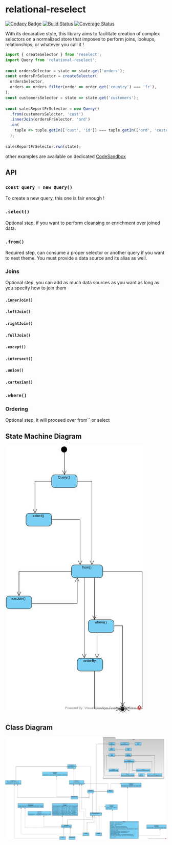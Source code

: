 # relational-reselect

[![Codacy Badge](https://api.codacy.com/project/badge/Grade/7112f798a4e247c78d531d54a7468837)](https://app.codacy.com/app/liitfr/relational-reselect?utm_source=github.com&utm_medium=referral&utm_content=liitfr/relational-reselect&utm_campaign=Badge_Grade_Dashboard)
[![Build Status](https://travis-ci.org/liitfr/relational-reselect.svg?branch=master)](https://travis-ci.org/liitfr/relational-reselect)
[![Coverage Status](https://coveralls.io/repos/github/liitfr/relational-reselect/badge.svg?branch=master)](https://coveralls.io/github/liitfr/relational-reselect?branch=master)

With its decarative style, this library aims to facilitate creation of complex selectors on a normalized store that imposes to perform joins, lookups, relationships, or whatever you call it !

```js
import { createSelector } from 'reselect';
import Query from 'relational-reselect';

const ordersSelector = state => state.get('orders');
const ordersFrSelector = createSelector(
  ordersSelector,
  orders => orders.filter(order => order.get('country') === 'fr'),
);
const customersSelector = state => state.get('customers');

const salesReportFrSelector = new Query()
  .from(customersSelector, 'cust')
  .innerJoin(ordersFrSelector, 'ord')
  .on(
    tuple => tuple.getIn(['cust', 'id']) === tuple.getIn(['ord', 'customer']),
  );

salesReportFrSelector.run(state);
```

other examples are available on dedicated [CodeSandbox](https://codesandbox.io/s/427q264yv0)

## API

### `const query = new Query()`

To create a new query, this one is fair enough !

### `.select()`

Optional step, if you want to perform cleansing or enrichment over joined data.

### `.from()`

Required step, can consume a proper selector or another query if you want to nest theme. You must provide a data source and its alias as well.

### Joins

Optional step, you can add as much data sources as you want as long as you specify how to join them

#### `.innerJoin()`

#### `.leftJoin()`

#### `.rightJoin()`

#### `.fullJoin()`

#### `.except()`

#### `.intersect()`

#### `.union()`

#### `.cartesian()`

### `.where()`

### Ordering

Optional step, it will proceed over from`` or select

## State Machine Diagram

![State Machine diagram](./docs/state.jpg?raw=true 'State Machine diagram')

## Class Diagram

![Class diagram](./docs/class.jpg?raw=true 'Class diagram')
